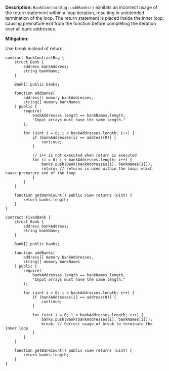 **Description:** `BankContractBug::addBanks()` exhibits an incorrect usage of the return statement within a loop iteration, resulting in unintended termination of the loop. The return statement is placed inside the inner loop, causing premature exit from the function before completing the iteration over all bank addresses.

**Mitigation:**

Use break instead of return.

```BackContractBug
contract BankContractBug {
    struct Bank {
        address bankAddress;
        string bankName;
    }

    Bank[] public banks;

    function addBanks(
        address[] memory bankAddresses,
        string[] memory bankNames
    ) public {
        require(
            bankAddresses.length == bankNames.length,
            "Input arrays must have the same length."
        );

        for (uint i = 0; i < bankAddresses.length; i++) {
            if (bankAddresses[i] == address(0)) {
                continue;
            }

            // i++ is not executed when return is executed
            for (i = 0; i < bankAddresses.length; i++) {
                banks.push(Bank(bankAddresses[i], bankNames[i]));
                return; // returns is used within the loop, which cause premature end of the loop
            }
        }
    }

    function getBankCount() public view returns (uint) {
        return banks.length;
    }
}
```

```FixedBackContractBug
contract FixedBank {
    struct Bank {
        address bankAddress;
        string bankName;
    }

    Bank[] public banks;

    function addBanks(
        address[] memory bankAddresses,
        string[] memory bankNames
    ) public {
        require(
            bankAddresses.length == bankNames.length,
            "Input arrays must have the same length."
        );

        for (uint i = 0; i < bankAddresses.length; i++) {
            if (bankAddresses[i] == address(0)) {
                continue;
            }

            for (uint i = 0; i < bankAddresses.length; i++) {
                banks.push(Bank(bankAddresses[i], bankNames[i]));
                break; // Correct usage of break to terminate the inner loop
            }
        }
    }

    function getBankCount() public view returns (uint) {
        return banks.length;
    }
}